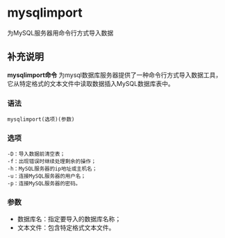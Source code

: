 #  mysqlimport

为MySQL服务器用命令行方式导入数据

##  补充说明

**mysqlimport命令** 为mysql数据库服务器提供了一种命令行方式导入数据工具，它从特定格式的文本文件中读取数据插入MySQL数据库表中。

###  语法

    
    
    mysqlimport(选项)(参数)
    

###  选项

    
    
    -D：导入数据前清空表；
    -f：出现错误时继续处理剩余的操作；
    -h：MySQL服务器的ip地址或主机名；
    -u：连接MySQL服务器的用户名；
    -p：连接MySQL服务器的密码。
    

###  参数

  * 数据库名：指定要导入的数据库名称； 
  * 文本文件：包含特定格式文本文件。 

